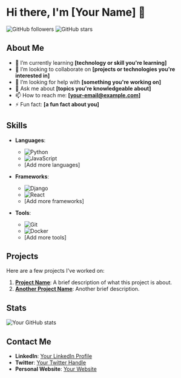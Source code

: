 # Hi there, I'm [Your Name] 👋

![GitHub followers](https://img.shields.io/github/followers/your-github-username?label=Follow&style=social)
![GitHub stars](https://img.shields.io/github/stars/your-github-username?affiliations=OWNER%2CCOLLABORATOR&style=social)

## About Me

- 🌱 I’m currently learning **[technology or skill you're learning]**
- 👯 I’m looking to collaborate on **[projects or technologies you're interested in]**
- 🤔 I’m looking for help with **[something you're working on]**
- 💬 Ask me about **[topics you're knowledgeable about]**
- 📫 How to reach me: **[your-email@example.com]**
- ⚡ Fun fact: **[a fun fact about you]**

## Skills

- **Languages**: 
  - ![Python](https://img.shields.io/badge/Python-3776AB?style=for-the-badge&logo=python&logoColor=white)
  - ![JavaScript](https://img.shields.io/badge/JavaScript-F7DF1E?style=for-the-badge&logo=javascript&logoColor=black)
  - [Add more languages]

- **Frameworks**: 
  - ![Django](https://img.shields.io/badge/Django-092E20?style=for-the-badge&logo=django&logoColor=white)
  - ![React](https://img.shields.io/badge/React-61DAFB?style=for-the-badge&logo=react&logoColor=black)
  - [Add more frameworks]

- **Tools**: 
  - ![Git](https://img.shields.io/badge/Git-F05032?style=for-the-badge&logo=git&logoColor=white)
  - ![Docker](https://img.shields.io/badge/Docker-2496ED?style=for-the-badge&logo=docker&logoColor=white)
  - [Add more tools]

## Projects

Here are a few projects I've worked on:

1. **[Project Name](https://github.com/your-github-username/project-name)**: A brief description of what this project is about.
2. **[Another Project Name](https://github.com/your-github-username/another-project-name)**: Another brief description.

## Stats

![Your GitHub stats](https://github-readme-stats.vercel.app/api?username=your-github-username&show_icons=true&theme=radical)

## Contact Me

- **LinkedIn**: [Your LinkedIn Profile](https://www.linkedin.com/in/your-linkedin-username/)
- **Twitter**: [Your Twitter Handle](https://twitter.com/your-twitter-username)
- **Personal Website**: [Your Website](https://www.yourwebsite.com)
